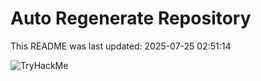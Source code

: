 # Auto Regenerate Repository

This README was last updated: 2025-07-25 02:51:14

 ![TryHackMe](https://tryhackme.com/badge/533634)